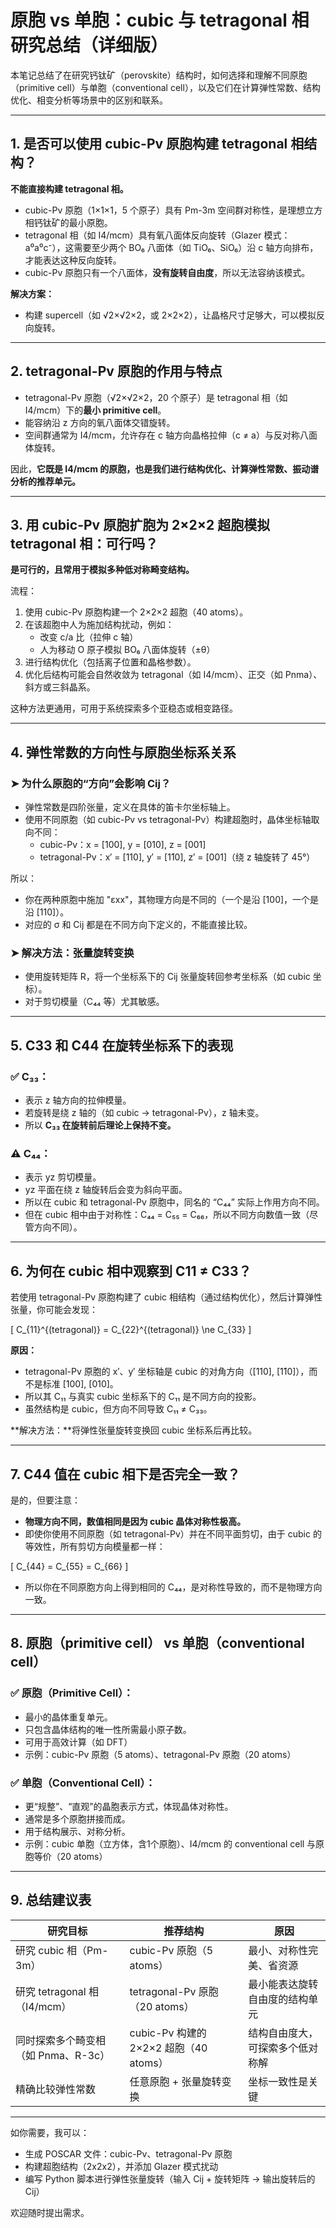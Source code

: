 # 原胞 vs 单胞：cubic 与 tetragonal 相研究总结（详细版）

本笔记总结了在研究钙钛矿（perovskite）结构时，如何选择和理解不同原胞（primitive cell）与单胞（conventional cell），以及它们在计算弹性常数、结构优化、相变分析等场景中的区别和联系。

---

## 1. 是否可以使用 cubic-Pv 原胞构建 tetragonal 相结构？

**不能直接构建 tetragonal 相。**

- cubic-Pv 原胞（1×1×1，5 个原子）具有 Pm-3m 空间群对称性，是理想立方相钙钛矿的最小原胞。
- tetragonal 相（如 I4/mcm）具有氧八面体反向旋转（Glazer 模式：a⁰a⁰c⁻），这需要至少两个 BO₆ 八面体（如 TiO₆、SiO₆）沿 c 轴方向排布，才能表达这种反向旋转。
- cubic-Pv 原胞只有一个八面体，**没有旋转自由度**，所以无法容纳该模式。

**解决方案：**
- 构建 supercell（如 √2×√2×2，或 2×2×2），让晶格尺寸足够大，可以模拟反向旋转。

---

## 2. tetragonal-Pv 原胞的作用与特点

- tetragonal-Pv 原胞（√2×√2×2，20 个原子）是 tetragonal 相（如 I4/mcm）下的**最小 primitive cell**。
- 能容纳沿 z 方向的氧八面体交错旋转。
- 空间群通常为 I4/mcm，允许存在 c 轴方向晶格拉伸（c ≠ a）与反对称八面体旋转。

因此，**它既是 I4/mcm 的原胞，也是我们进行结构优化、计算弹性常数、振动谱分析的推荐单元。**

---

## 3. 用 cubic-Pv 原胞扩胞为 2×2×2 超胞模拟 tetragonal 相：可行吗？

**是可行的，且常用于模拟多种低对称畸变结构。**

流程：
1. 使用 cubic-Pv 原胞构建一个 2×2×2 超胞（40 atoms）。
2. 在该超胞中人为施加结构扰动，例如：
   - 改变 c/a 比（拉伸 c 轴）
   - 人为移动 O 原子模拟 BO₆ 八面体旋转（±θ）
3. 进行结构优化（包括离子位置和晶格参数）。
4. 优化后结构可能会自然收敛为 tetragonal（如 I4/mcm）、正交（如 Pnma）、斜方或三斜晶系。

这种方法更通用，可用于系统探索多个亚稳态或相变路径。

---

## 4. 弹性常数的方向性与原胞坐标系关系

### ➤ 为什么原胞的“方向”会影响 Cij？
- 弹性常数是四阶张量，定义在具体的笛卡尔坐标轴上。
- 使用不同原胞（如 cubic-Pv vs tetragonal-Pv）构建超胞时，晶体坐标轴取向不同：
  - cubic-Pv：x = [100], y = [010], z = [001]
  - tetragonal-Pv：x′ = [110], y′ = [1̄10], z′ = [001]（绕 z 轴旋转了 45°）

所以：
- 你在两种原胞中施加 "εxx"，其物理方向是不同的（一个是沿 [100]，一个是沿 [110]）。
- 对应的 σ 和 Cij 都是在不同方向下定义的，不能直接比较。

### ➤ 解决方法：张量旋转变换
- 使用旋转矩阵 R，将一个坐标系下的 Cij 张量旋转回参考坐标系（如 cubic 坐标）。
- 对于剪切模量（C₄₄ 等）尤其敏感。

---

## 5. C33 和 C44 在旋转坐标系下的表现

### ✅ C₃₃：
- 表示 z 轴方向的拉伸模量。
- 若旋转是绕 z 轴的（如 cubic → tetragonal-Pv），z 轴未变。
- 所以 **C₃₃ 在旋转前后理论上保持不变。**

### ⚠️ C₄₄：
- 表示 yz 剪切模量。
- yz 平面在绕 z 轴旋转后会变为斜向平面。
- 所以在 cubic 和 tetragonal-Pv 原胞中，同名的 “C₄₄” 实际上作用方向不同。
- 但在 cubic 相中由于对称性：C₄₄ = C₅₅ = C₆₆，所以不同方向数值一致（尽管方向不同）。

---

## 6. 为何在 cubic 相中观察到 C11 ≠ C33？

若使用 tetragonal-Pv 原胞构建了 cubic 相结构（通过结构优化），然后计算弹性张量，你可能会发现：

\[ C_{11}^{(tetragonal)} = C_{22}^{(tetragonal)} \ne C_{33} \]

**原因：**
- tetragonal-Pv 原胞的 x′、y′ 坐标轴是 cubic 的对角方向（[110], [1̄10]），而不是标准 [100], [010]。
- 所以其 C₁₁ 与真实 cubic 坐标系下的 C₁₁ 是不同方向的投影。
- 虽然结构是 cubic，但方向不同导致 C₁₁ ≠ C₃₃。

**解决方法：**将弹性张量旋转变换回 cubic 坐标系后再比较。

---

## 7. C44 值在 cubic 相下是否完全一致？

是的，但要注意：
- **物理方向不同，数值相同是因为 cubic 晶体对称性极高。**
- 即使你使用不同原胞（如 tetragonal-Pv）并在不同平面剪切，由于 cubic 的等效性，所有剪切方向模量都一样：

\[ C_{44} = C_{55} = C_{66} \]

- 所以你在不同原胞方向上得到相同的 C₄₄，是对称性导致的，而不是物理方向一致。

---

## 8. 原胞（primitive cell） vs 单胞（conventional cell）

### ✅ 原胞（Primitive Cell）：
- 最小的晶体重复单元。
- 只包含晶体结构的唯一性所需最小原子数。
- 可用于高效计算（如 DFT）
- 示例：cubic-Pv 原胞（5 atoms）、tetragonal-Pv 原胞（20 atoms）

### ✅ 单胞（Conventional Cell）：
- 更“规整”、“直观”的晶胞表示方式，体现晶体对称性。
- 通常是多个原胞拼接而成。
- 用于结构展示、对称分析。
- 示例：cubic 单胞（立方体，含1个原胞）、I4/mcm 的 conventional cell 与原胞等价（20 atoms）

---

## 9. 总结建议表

| 研究目标 | 推荐结构 | 原因 |
|-----------|-------------|-------|
| 研究 cubic 相（Pm-3m） | cubic-Pv 原胞（5 atoms） | 最小、对称性完美、省资源 |
| 研究 tetragonal 相（I4/mcm） | tetragonal-Pv 原胞（20 atoms） | 最小能表达旋转自由度的结构单元 |
| 同时探索多个畸变相（如 Pnma、R-3c） | cubic-Pv 构建的 2×2×2 超胞（40 atoms） | 结构自由度大，可探索多个低对称解 |
| 精确比较弹性常数 | 任意原胞 + 张量旋转变换 | 坐标一致性是关键 |

---

如你需要，我可以：
- 生成 POSCAR 文件：cubic-Pv、tetragonal-Pv 原胞
- 构建超胞结构（2x2x2），并添加 Glazer 模式扰动
- 编写 Python 脚本进行弹性张量旋转（输入 Cij + 旋转矩阵 → 输出旋转后的 Cij）

欢迎随时提出需求。

